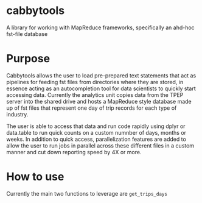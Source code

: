 # cabbytools
A library for working with MapReduce frameworks, specifically an ahd-hoc fst-file database

# Purpose
Cabbytools allows the user to load pre-prepared text statements that act as pipelines for feeding fst files from directories where they are stored, in essence acting as an autocompletion tool for data scientists to quickly start accessing data. Currently the analytics unit copies data from the TPEP server into the shared drive and hosts a MapReduce style database made up of fst files that represent one day of trip records for each type of industry.

The user is able to access that data and run code rapidly using dplyr or data.table to run quick counts on a custom numnber of days, months or weeks. In addition to quick access, parallelization features are added to allow the user to run jobs in parallel across these different files in a custom manner and cut down reporting speed by 4X or more.

# How to use
Currently the main two functions to leverage are ```get_trips_days```
